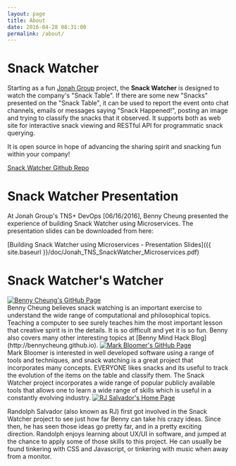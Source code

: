 ```yaml
---
layout: page
title: About
date: 2016-04-28 08:31:00
permalink: /about/
---
```

# Snack Watcher

Starting as a fun [Jonah Group](http://www.jonahgroup.com) project,
the **Snack Watcher** is designed to watch the company's "Snack Table". If there are
some new "Snacks" presented on the "Snack Table", it can be used to report the
event onto chat channels, emails or messages saying "Snack Happened!", posting
an image and trying to classify the snacks that it observed. It supports both as
web site for interactive snack viewing and RESTful API for programmatic snack querying.

It is open source in hope of advancing the sharing spirit and snacking fun within your company!

[Snack Watcher Github Repo](https://github.com/jonahgroup/SnackWatcher)

# Snack Watcher Presentation
At Jonah Group's TNS+ DevOps [06/16/2016], Benny Cheung presented the experience of building Snack Watcher using Microservices.
The presentation slides can be downloaded from here:

[Building Snack Watcher using Microservices - Presentation Slides]({{ site.baseurl }}/doc/Jonah_TNS_SnackWatcher_Microservices.pdf)

# Snack Watcher's Watcher

<a class="post-author" href="http://bennycheung.github.io">
  <img src="{{ site.baseurl }}/assets/author_benny_cheung.jpg" alt="Benny Cheung's GitHub Page">
</a>
<br/>
Benny Cheung believes snack watching is an important exercise to understand
the wide range of computational and philosophical topics. Teaching a computer to
see surely teaches him the most important lesson that creative spirit is in
the details. It is so difficult and yet it is so fun.
Benny also covers many other interesting topics at [Benny Mind Hack Blog](http://bennycheung.github.io).

<a class="post-author" href="http://primitivejs.github.io">
  <img src="{{ site.baseurl }}/assets/author_mark_bloomer.jpg" alt="Mark Bloomer's GitHub Page">
</a>
<br/>
Mark Bloomer is interested in well developed software using a range of tools and techniques, and snack watching is a
great project that incorporates many concepts. EVERYONE likes snacks and its useful to track the evolution of the items
on the table and classify them. The Snack Watcher project incorporates a wide range of popular publicly available tools
that allows one to learn a wide range of skills which is useful in a constantly evolving industry.

<a class="post-author" href="http://www.rj-salvador.com#neat-stuff" target="_blank">
  <img src="{{ site.baseurl }}/assets/author_rj_salvador.jpg" alt="RJ Salvador's Home Page">
</a>
<p>Randolph Salvador (also known as RJ) first got involved in the Snack Watcher project to see just how far Benny can take his crazy ideas. Since then, he has seen those ideas go pretty far, and in a pretty exciting direction. Randolph enjoys learning about UX/UI in software, and jumped at the chance to apply some of those skills to this project. He can usually be found tinkering with CSS and Javascript, or tinkering with music when away from a monitor.</p>
